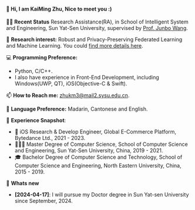 #### 👋 Hi, I am KaiMing Zhu, Nice to meet you :)
👨‍🔬 **Recent Status**
Research Assistance(RA), in School of Intelligent System and Engineering, Sun Yat-Sen University, supervised by [Prof. Junbo Wang](https://ise.sysu.edu.cn/teacher/teacher02/1364591.htm).

🔬 **Research interest:** 
Robust and Privacy-Preserving Federated Learning and Machine Learning. You could [find more details here](https://www.researchgate.net/profile/Kaiming-Zhu).

💻 **Programming Preference:**
- Python, C/C++.
- I also have experience in Front-End Development, including Windows(UWP, QT), iOS(Objective-C & Swift).

📫 **How to Reach me:**
[zhukm3@mail2.sysu.edu.cn](mailto:zhukm3@mail2.sysu.edu.cn).

💬 **Language Preference:** 
Madarin, Cantonese and English.

📜 **Experience Snapshot**:
- 🍎 iOS Research & Develop Engineer, Global E-Commerce Platform, Bytedance Ltd., 2021 - 2023.
- 👨🏻‍🎓 Master Degree of Computer Science, School of Computer Science and Engineering, Sun Yat-Sen University, China, 2019 - 2021.
- 🎓 Bachelor Degree of Computer Science and Technology, School of Computer Science and Engineering, North Eastern University, China, 2015 - 2019.

📰 **Whats new**
- **[2024-04-17]**: I will pursue my Doctor degree in Sun Yat-sen University since September, 2024.
